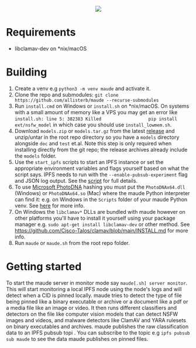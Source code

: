 <p align="center">
  <img src="https://dm2301files.storage.live.com/y4mcsbz3k1tSwFp5Yhk20iT2u0dWQdar8ylYMSSZ0cdd8zQgZ-6nn8-CGCbxEZm-6SeSxl7lBTw8OzQpTx1Hnj56jNZ2LvBKg8GRLUDMW_jPufXzSVq3_yZS6V1rTlOBn-YZUtXQyVn1Xiep3lGTRMMePOu5UhC1S7aPRpxu8eUgfZQuMh321ISJU7qiO8yYWKn?width=469&height=469&cropmode=none" />
</p>

# Requirements
* libclamav-dev on *nix/macOS

# Building
1. Create a venv e.g `python3 -m venv maude` and activate it.
2. Clone the repo and submodules:  `git clone https://github.com/allisterb/maude --recurse-submodules`
3. Run `install.cmd` on Windows or `install.sh` on *nix/macOS.  On systems with a small amount of memory like a VPS you may get an error like `install.sh: line 5: 382383 Killed                  pip install ext/nsfw_model` in which case you should use `install_lowmem.sh`.
4. Download `models.zip` or `models.tar.gz` from the latest [release](https://github.com/allisterb/maude/releases) and unzip/untar in the root repo directory so you have a `models` directory alongside `doc` and `test` et.al. Note this step is only required when installing directly from the git repo; the release archives already include the `models` folder.
5. Use the `start_ipfs` scripts to start an IPFS instance or set the appropriate environment variables and flags yourself based on what the script says. IPFS needs to run with the `--enable-pubsub-experiment` flag and JSON log output. See the [script](https://github.com/allisterb/maude/blob/master/start_ipfs.sh) for full details.
6. To use [Microsoft PhotoDNA](https://www.microsoft.com/en-us/photodna) hashing you must put the `PhotoDNAx64.dll` (Windows) or `PhotoDNAx64.so` (Mac) where the maude Python interpreter can find it: e.g. on Windows in the `Scripts` folder of your maude Python venv. See [here](https://github.com/jankais3r/pyPhotoDNA) for more info.
7. On Windows the `libclamav*` DLLs are bundled with maude however on other platforms you'll have to install it yourself using your package manager e.g. `sudo apt-get install libclamav-dev` or other method. See https://github.com/Cisco-Talos/clamav/blob/main/INSTALL.md for more info.
8. Run `maude` or `maude.sh` from the root repo folder.

# Getting started
To start the maude server in monitor mode say `maude[.sh] server monitor`. This will start monitoring a local IPFS node using the node's logs and will detect when a CID is pinned locally. maude tries to detect the type of file being pinned like a binary executable or archive or a document like a pdf or a media file like an image or video. It then runs different classifiers and detectors on the file like computer vision models that can detect NSFW images and videos, and malware detectors like ClamAV and YARA rulesets on binary executables and archives. maude publishes the raw classification data to an IPFS pubsub topi . You can subscribe to the topic e.g `ipfs pubsub sub maude` to see the data maude publishes on pinned files.
